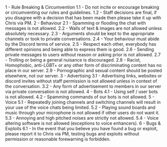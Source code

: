 1 - Rule Breaking & Circumvention
1.1 - Do not incite or encourage breaking or circumventing our rules and guidelines.
1.2 - Staff decisions are final, if you disagree with a decision that has been made then please take it up with Chris via PM.
2 - Behaviour
2.1 - Spamming or flooding the chat with messages is not allowed.
2.2 - Walls of text & images are not allowed unless absolutely necessary.
2.3 - Arguments should be kept to the appropriate channels or took to private conversations.
2.4 - Your behaviour must abide by the Discord terms of service.
2.5 - Respect each other, everybody has different opinions and being able to express them is good.
2.6 - Sending private messages to users without reason or asking prior is not allowed.
2.7 - Trolling or being a general nuisance is discouraged.
2.8 - Racist, Homophobic, anti-LGBT+ or any other form of discriminating content has no place in our server.
2.9 - Pornographic and sexual content should be posted elsewhere, not our server.
3 - Advertising
3.1 - Advertising links, websites or discord invites without staff permission is not allowed unless in context of the conversation.
3.2 - Any form of advertisement to members in our server via private conversation is not allowed.
4 - Bots
4.1 - Using self / user bots is not allowed.
4.2 - Spamming commands of our bots is not allowed.
5 - Voice
5.1 - Repeatedly joining channels and switching channels will result in your use of the voice chats being limited.
5.2 - Playing sound boards and music through your microphone is not allowed if other users do not want it.
5.3 - Annoying and high pitched noises are strictly not allowed.
5.4 - Voice altering software is not allowed (exceptions to voice enhancers).
6 - Bugs & Exploits
6.1 - In the event that you believe you have found a bug or exploit, please report it to Chris via PM, testing bugs and exploits without permission or reasonable forewarning is forbidden.
